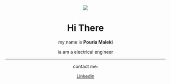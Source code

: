 <div align="center">
  <img src="https://github.com/pouria-maleki/pouria-maleki/assets/61584820/c620a10d-646c-43f4-8084-ac86191abfff">
  <h1>Hi There</h1>
  <p>my name is <strong>Pouria Maleki</strong></p>
  <p>ia am a electrical engineer</p>
  <hr>
  <p>contact me: </p>
  <a href="https://www.linkedin.com/in/pouria-maleki/">Linkedin</a>
</div>
